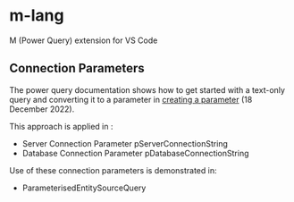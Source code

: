 m-lang 
====== 
M (Power Query) extension for VS Code 


## Connection Parameters 
The power query documentation shows how to get started with a text-only query and converting it to a parameter in [creating a parameter](https://learn.microsoft.com/en-us/power-query/power-query-query-parameters#creating-a-parameter) (18 December 2022). 

This approach is applied in : 
* Server Connection Parameter pServerConnectionString 
* Database Connection Parameter pDatabaseConnectionString 

Use of these connection parameters is demonstrated in: 
* ParameterisedEntitySourceQuery 
